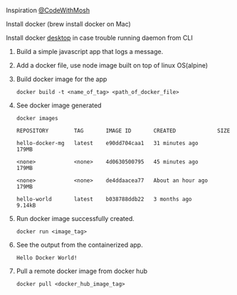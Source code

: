 Inspiration [@CodeWithMosh](https://www.youtube.com/watch?v=pTFZFxd4hOI)

Install docker (brew install docker on Mac)

Install docker [desktop](https://www.docker.com/products/docker-desktop/) in case trouble running daemon from CLI

1. Build a simple javascript app that logs a message.

2. Add a docker file, use node image built on top of linux OS(alpine)

3. Build docker image for the app

    `docker build -t <name_of_tag> <path_of_docker_file>`

4. See docker image generated 

    `docker images`

    `REPOSITORY        TAG       IMAGE ID       CREATED             SIZE`
  
    `hello-docker-mg   latest    e90dd704caa1   31 minutes ago      179MB`
  
    `<none>            <none>    4d0630500795   45 minutes ago      179MB`
  
    `<none>            <none>    de4ddaacea77   About an hour ago   179MB`
  
    `hello-world       latest    b038788ddb22   3 months ago        9.14kB`

5. Run docker image successfully created.

    `docker run <image_tag>`
  
6. See the output from the containerized app.
   
    `Hello Docker World!`

7. Pull a remote docker image from docker hub
   
   `docker pull <docker_hub_image_tag>`
   
